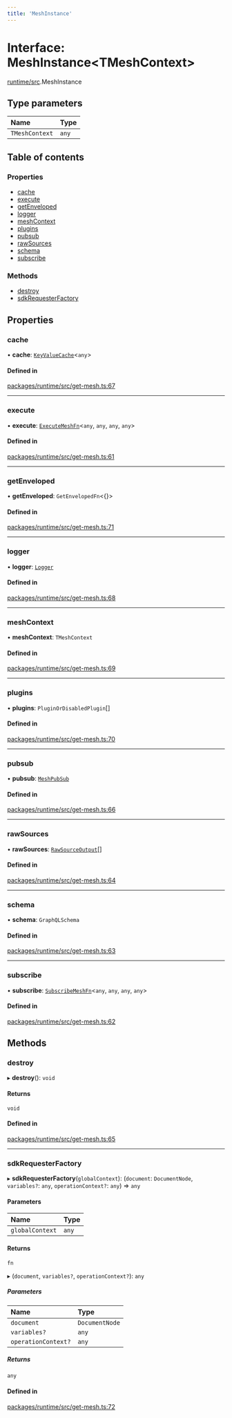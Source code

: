 ```yaml
---
title: 'MeshInstance'
---
```


# Interface: MeshInstance\<TMeshContext>

[runtime/src](../modules/runtime_src).MeshInstance

## Type parameters

| Name | Type |
| :------ | :------ |
| `TMeshContext` | `any` |

## Table of contents

### Properties

- [cache](runtime_src.MeshInstance#cache)
- [execute](runtime_src.MeshInstance#execute)
- [getEnveloped](runtime_src.MeshInstance#getenveloped)
- [logger](runtime_src.MeshInstance#logger)
- [meshContext](runtime_src.MeshInstance#meshcontext)
- [plugins](runtime_src.MeshInstance#plugins)
- [pubsub](runtime_src.MeshInstance#pubsub)
- [rawSources](runtime_src.MeshInstance#rawsources)
- [schema](runtime_src.MeshInstance#schema)
- [subscribe](runtime_src.MeshInstance#subscribe)

### Methods

- [destroy](runtime_src.MeshInstance#destroy)
- [sdkRequesterFactory](runtime_src.MeshInstance#sdkrequesterfactory)

## Properties

### cache

• **cache**: [`KeyValueCache`](types_src.KeyValueCache)\<`any`>

#### Defined in

[packages/runtime/src/get-mesh.ts:67](https://github.com/Urigo/graphql-mesh/blob/master/packages/runtime/src/get-mesh.ts#L67)

___

### execute

• **execute**: [`ExecuteMeshFn`](../modules/runtime_src#executemeshfn)\<`any`, `any`, `any`, `any`>

#### Defined in

[packages/runtime/src/get-mesh.ts:61](https://github.com/Urigo/graphql-mesh/blob/master/packages/runtime/src/get-mesh.ts#L61)

___

### getEnveloped

• **getEnveloped**: `GetEnvelopedFn`\<\{}>

#### Defined in

[packages/runtime/src/get-mesh.ts:71](https://github.com/Urigo/graphql-mesh/blob/master/packages/runtime/src/get-mesh.ts#L71)

___

### logger

• **logger**: [`Logger`](../modules/types_src#logger)

#### Defined in

[packages/runtime/src/get-mesh.ts:68](https://github.com/Urigo/graphql-mesh/blob/master/packages/runtime/src/get-mesh.ts#L68)

___

### meshContext

• **meshContext**: `TMeshContext`

#### Defined in

[packages/runtime/src/get-mesh.ts:69](https://github.com/Urigo/graphql-mesh/blob/master/packages/runtime/src/get-mesh.ts#L69)

___

### plugins

• **plugins**: `PluginOrDisabledPlugin`[]

#### Defined in

[packages/runtime/src/get-mesh.ts:70](https://github.com/Urigo/graphql-mesh/blob/master/packages/runtime/src/get-mesh.ts#L70)

___

### pubsub

• **pubsub**: [`MeshPubSub`](types_src.MeshPubSub)

#### Defined in

[packages/runtime/src/get-mesh.ts:66](https://github.com/Urigo/graphql-mesh/blob/master/packages/runtime/src/get-mesh.ts#L66)

___

### rawSources

• **rawSources**: [`RawSourceOutput`](../modules/types_src#rawsourceoutput)[]

#### Defined in

[packages/runtime/src/get-mesh.ts:64](https://github.com/Urigo/graphql-mesh/blob/master/packages/runtime/src/get-mesh.ts#L64)

___

### schema

• **schema**: `GraphQLSchema`

#### Defined in

[packages/runtime/src/get-mesh.ts:63](https://github.com/Urigo/graphql-mesh/blob/master/packages/runtime/src/get-mesh.ts#L63)

___

### subscribe

• **subscribe**: [`SubscribeMeshFn`](../modules/runtime_src#subscribemeshfn)\<`any`, `any`, `any`, `any`>

#### Defined in

[packages/runtime/src/get-mesh.ts:62](https://github.com/Urigo/graphql-mesh/blob/master/packages/runtime/src/get-mesh.ts#L62)

## Methods

### destroy

▸ **destroy**(): `void`

#### Returns

`void`

#### Defined in

[packages/runtime/src/get-mesh.ts:65](https://github.com/Urigo/graphql-mesh/blob/master/packages/runtime/src/get-mesh.ts#L65)

___

### sdkRequesterFactory

▸ **sdkRequesterFactory**(`globalContext`): (`document`: `DocumentNode`, `variables?`: `any`, `operationContext?`: `any`) => `any`

#### Parameters

| Name | Type |
| :------ | :------ |
| `globalContext` | `any` |

#### Returns

`fn`

▸ (`document`, `variables?`, `operationContext?`): `any`

##### Parameters

| Name | Type |
| :------ | :------ |
| `document` | `DocumentNode` |
| `variables?` | `any` |
| `operationContext?` | `any` |

##### Returns

`any`

#### Defined in

[packages/runtime/src/get-mesh.ts:72](https://github.com/Urigo/graphql-mesh/blob/master/packages/runtime/src/get-mesh.ts#L72)
